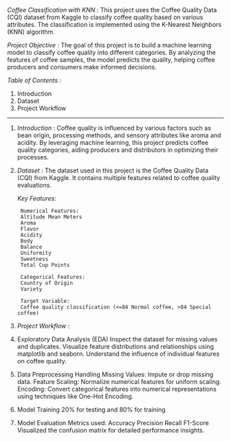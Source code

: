 *Coffee Classification with KNN* : 
This project uses the Coffee Quality Data (CQI) dataset from Kaggle to classify coffee quality based on various attributes. The classification is implemented using the K-Nearest Neighbors (KNN) algorithm.

*Project Objective* : 
The goal of this project is to build a machine learning model to classify coffee quality into different categories. By analyzing the features of coffee samples, the model predicts the quality, helping coffee producers and consumers make informed decisions.

*Table of Contents* : 
1. Introduction
2. Dataset
3. Project Workflow


-----------------------------------------------------------------------------------------------------------------------------------------------------------------------------------------------------------------
1. *Introduction* : 
Coffee quality is influenced by various factors such as bean origin, processing methods, and sensory attributes like aroma and acidity. By leveraging machine learning, this project predicts coffee quality categories, aiding producers and distributors in optimizing their processes.


2. *Dataset* : 
The dataset used in this project is the Coffee Quality Data (CQI) from Kaggle. It contains multiple features related to coffee quality evaluations.

      *Key Features:*

        Numerical Features:
        Altitude Mean Meters
        Aroma
        Flavor
        Acidity
        Body
        Balance
        Uniformity
        Sweetness
        Total Cup Points
        
        Categorical Features:
        Country of Origin
        Variety

        Target Variable:
        Coffee quality classification (<=84 Normal coffee, >84 Special coffee)

3. *Project Workflow* : 
1. Exploratory Data Analysis (EDA)
Inspect the dataset for missing values and duplicates.
Visualize feature distributions and relationships using matplotlib and seaborn.
Understand the influence of individual features on coffee quality.
2. Data Preprocessing
Handling Missing Values: Impute or drop missing data.
Feature Scaling: Normalize numerical features for uniform scaling.
Encoding: Convert categorical features into numerical representations using techniques like One-Hot Encoding.
3. Model Training
20% for testing and 80% for training
4. Model Evaluation
Metrics used:
Accuracy
Precision
Recall
F1-Score
Visualized the confusion matrix for detailed performance insights.
